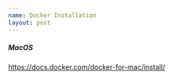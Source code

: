 ```yaml
---
name: Docker Installation
layout: post
---
```


##### MacOS

https://docs.docker.com/docker-for-mac/install/
